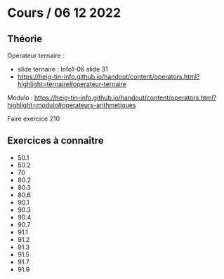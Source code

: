 # Cours / 06 12 2022

## Théorie 
Opérateur ternaire :
- slide ternaire : Info1-06 slide 31
- https://heig-tin-info.github.io/handout/content/operators.html?highlight=ternaire#operateur-ternaire

Modulo : 
https://heig-tin-info.github.io/handout/content/operators.html?highlight=modulo#operateurs-arithmetiques

Faire exercice 210

## Exercices à connaître
- 50.1
- 50.2
- 70
- 80.2
- 80.3
- 80.6
- 90.1
- 90.3
- 90.4
- 90.7
- 91.1
- 91.2
- 91.3
- 91.5
- 91.7
- 91.9
